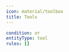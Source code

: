 ```yaml
---
icon: material/toolbox
title: Tools
---
```



```yaml
condition: or
entityType: tool
rules: []
```



